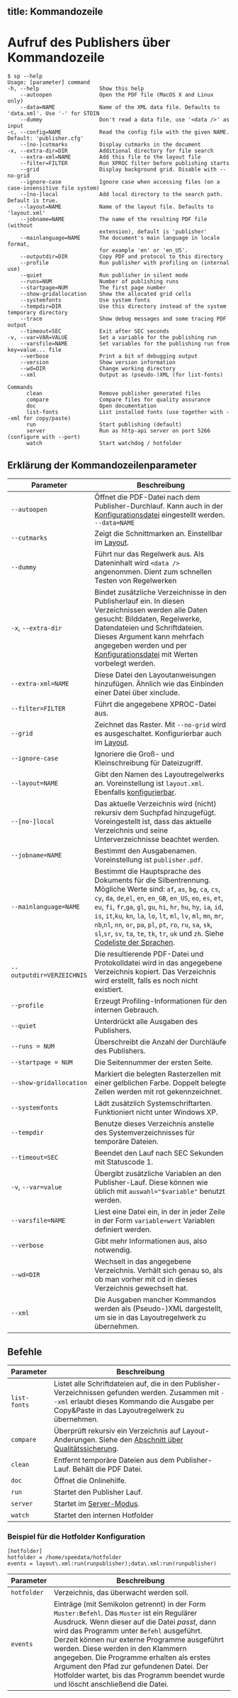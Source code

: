 title: Kommandozeile
---
Aufruf des Publishers über Kommandozeile
========================================

    $ sp --help
    Usage: [parameter] command
    -h, --help                   Show this help
        --autoopen               Open the PDF file (MacOS X and Linux only)
        --data=NAME              Name of the XML data file. Defaults to 'data.xml'. Use '-' for STDIN
        --dummy                  Don't read a data file, use '<data />' as input
    -c, --config=NAME            Read the config file with the given NAME. Default: 'publisher.cfg'
        --[no-]cutmarks          Display cutmarks in the document
    -x, --extra-dir=DIR          Additional directory for file search
        --extra-xml=NAME         Add this file to the layout file
        --filter=FILTER          Run XPROC filter before publishing starts
        --grid                   Display background grid. Disable with --no-grid
        --ignore-case            Ignore case when accessing files (on a case-insensitive file system)
        --[no-]local             Add local directory to the search path. Default is true.
        --layout=NAME            Name of the layout file. Defaults to 'layout.xml'
        --jobname=NAME           The name of the resulting PDF file (without
                                 extension), default is 'publisher'
        --mainlanguage=NAME      The document's main language in locale format,
                                 for example 'en' or 'en_US'.
        --outputdir=DIR          Copy PDF and protocol to this directory
        --profile                Run publisher with profiling on (internal use)
        --quiet                  Run publisher in silent mode
        --runs=NUM               Number of publishing runs
        --startpage=NUM          The first page number
        --show-gridallocation    Show the allocated grid cells
        --systemfonts            Use system fonts
        --tempdir=DIR            Use this directory instead of the system temporary directory
        --trace                  Show debug messages and some tracing PDF output
        --timeout=SEC            Exit after SEC seconds
    -v, --var=VAR=VALUE          Set a variable for the publishing run
        --varsfile=NAME          Set variables for the publishing run from key=value... file
        --verbose                Print a bit of debugging output
        --version                Show version information
        --wd=DIR                 Change working directory
        --xml                    Output as (pseudo-)XML (for list-fonts)

    Commands
          clean                  Remove publisher generated files
          compare                Compare files for quality assurance
          doc                    Open documentation
          list-fonts             List installed fonts (use together with --xml for copy/paste)
          run                    Start publishing (default)
          server                 Run as http-api server on port 5266 (configure with --port)
          watch                  Start watchdog / hotfolder



Erklärung der Kommandozeilenparameter
-------------------------------------

Parameter | Beschreibung
----------|-------------
`--autoopen`| Öffnet die PDF-Datei nach dem Publisher-Durchlauf. Kann auch in der [Konfigurationsdatei](configuration.html) eingestellt werden.  `--data=NAME`| Gibt den Namen der XML-Daten an. Voreinstellung ist `data.xml`.   Ebenfalls [konfigurierbar](configuration.html). Wird als Dateiname ein Strich (`-`) angegeben, liest der Publisher die XML-Daten aus der Standard-Eingabe (STDIN).
`--cutmarks` | Zeigt die Schnittmarken an. Einstellbar im [Layout](../commands-de/options.html).
`--dummy`| Führt nur das Regelwerk aus. Als Dateninhalt wird `<data />` angenommen. Dient zum schnellen Testen von Regelwerken
`-x`, `--extra-dir`| Bindet zusätzliche Verzeichnisse in den Publisherlauf ein. In diesen  Verzeichnissen werden alle Daten gesucht: Bilddaten, Regelwerke,  Datendateien und Schriftdateien. Dieses Argument kann mehrfach  angegeben werden und per [Konfigurationsdatei](configuration.html)  mit Werten vorbelegt werden.
`--extra-xml=NAME` | Diese Datei den Layoutanweisungen hinzufügen. Ähnlich wie das Einbinden einer Datei über xinclude.
`--filter=FILTER`| Führt die angegebene XPROC-Datei aus.
`--grid`| Zeichnet das Raster. Mit `--no-grid` wird es ausgeschaltet. Konfigurierbar auch im [Layout](../commands-de/options.html).
`--ignore-case`|  Ignoriere die Groß- und Kleinschreibung für Dateizugriff.
`--layout=NAME`| Gibt den Namen des Layoutregelwerks an. Voreinstellung ist `layout.xml`. Ebenfalls [konfigurierbar](configuration.html).
`--[no-]local`| Das aktuelle Verzeichnis wird (nicht) rekursiv dem Suchpfad hinzugefügt. Voreingestellt ist, dass das aktuelle Verzeichnis und  seine Unterverzeichnisse beachtet werden.
`--jobname=NAME`| Bestimmt den Ausgabenamen. Voreinstellung ist `publisher.pdf`.
`--mainlanguage=NAME`| Bestimmt die Hauptsprache des Dokuments für die Silbentrennung. Mögliche Werte sind: `af`, `as`, `bg`, `ca`, `cs`, `cy`, `da`, `de`,`el`, `en`, `en_GB`, `en_US`, `eo`, `es`, `et`, `eu`, `fi`, `fr`,`ga`, `gl`, `gu`, `hi`, `hr`, `hu`, `hy`, `ia`, `id`, `is`, `it`,`ku`, `kn`, `la`, `lo`, `lt`, `ml`, `lv`, `ml`, `mn`, `mr`, `nb`,`nl`, `nn`, `or`, `pa`, `pl`, `pt`, `ro`, `ru`, `sa`, `sk`, `sl`,`sr`, `sv`, `ta`, `te`, `tk`, `tr`, `uk` und `zh`. Siehe [Codeliste der Sprachen](http://www.loc.gov/standards/iso639-2/php/code_list.php).
`--outputdir=VERZEICHNIS`| Die resultierende PDF-Datei und Protokolldatei wird in das angegebene Verzeichnis kopiert. Das Verzeichnis wird erstellt, falls es noch nicht existiert.
`--profile`   | Erzeugt Profiling-Informationen für den internen Gebrauch.
`--quiet`     | Unterdrückt alle Ausgaben des Publishers.
`--runs = NUM`| Überschreibt die Anzahl der Durchläufe des Publishers.
`--startpage = NUM`| Die Seitennummer der ersten Seite.
`--show-gridallocation`| Markiert die belegten Rasterzellen mit einer gelblichen Farbe. Doppelt belegte Zellen werden mit rot gekennzeichnet.
`--systemfonts`| Lädt zusätzlich Systemschriftarten. Funktioniert nicht unter Windows XP.
`--tempdir` | Benutze dieses Verzeichnis anstelle des Systemverzeichnisses für temporäre Dateien.
`--timeout=SEC`| Beendet den Lauf nach SEC Sekunden mit Statuscode 1.
`-v`, `--var=value`| Übergibt zusätzliche Variablen an den Publisher-Lauf. Diese können wie üblich mit `auswahl="$variable"` benutzt werden.
`--varsfile=NAME` | Liest eine Datei ein, in der in jeder Zeile in der Form `variable=wert` Variablen definiert werden.
`--verbose`| Gibt mehr Informationen aus, also notwendig.
`--wd=DIR`| Wechselt in das angegebene Verzeichnis. Verhält sich genau so, als ob man vorher mit cd in dieses Verzeichnis gewechselt hat.
`--xml`| Die Ausgaben mancher Kommandos werden als (Pseudo-)XML dargestellt, um sie in das Layoutregelwerk zu übernehmen.

Befehle
-------

Parameter | Beschreibung
----------|-------------
`list-fonts`|  Listet alle Schriftdateien auf, die in den Publisher-Verzeichnissen gefunden werden. Zusammen mit `--xml` erlaubt dieses Kommando die Ausgabe per Copy&Paste in das Layoutregelwerk zu übernehmen.
`compare`|  Überprüft rekursiv ein Verzeichnis auf Layout-Anderungen. Siehe den [Abschnitt über Qualitätssicherung](qualityassurance.html).
`clean`|  Entfernt temporäre Dateien aus dem Publisher-Lauf. Behält die PDF Datei.
`doc`|  Öffnet die Onlinehilfe.
`run`|  Startet den Publisher Lauf.
`server` | Startet im [Server-Modus](servermode.html).
`watch`|  Startet den internen Hotfolder

### Beispiel für die Hotfolder Konfiguration
    [hotfolder]
    hotfolder = /home/speedata/hotfolder
    events = layout\.xml:run(runpublisher);data\.xml:run(runpublisher)

 Parameter | Beschreibung
 ----------|-------------
`hotfolder`|  Verzeichnis, das überwacht werden soll.
`events`|  Einträge (mit Semikolon getrennt) in der Form `Muster:Befehl`. Das `Muster` ist ein Regulärer Ausdruck. Wenn dieser auf die Datei *passt*, dann wird das Programm unter `Befehl` ausgeführt. Derzeit können nur externe Programme ausgeführt werden. Diese werden in den Klammern angegeben. Die Programme erhalten als erstes Argument den Pfad zur gefundenen Datei. Der Hotfolder wartet, bis das Programm beendet wurde und löscht anschließend die Datei.

